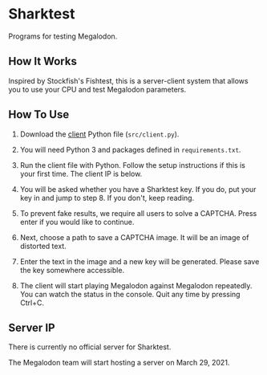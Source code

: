 # Sharktest

Programs for testing Megalodon.

## How It Works

Inspired by Stockfish's Fishtest, this is a server-client system that allows
you to use your CPU and test Megalodon parameters.

## How To Use

1. Download the [client][client] Python file (`src/client.py`).

2. You will need Python 3 and packages defined in `requirements.txt`.

3. Run the client file with Python. Follow the setup instructions if this is your first time.
The client IP is below.

4. You will be asked whether you have a Sharktest key.
If you do, put your key in and jump to step 8. If you don't, keep reading.

5. To prevent fake results, we require all users to solve a CAPTCHA.
Press enter if you would like to continue.

6. Next, choose a path to save a CAPTCHA image. It will be an image of
distorted text.

7. Enter the text in the image and a new key will be generated.
Please save the key somewhere accessible.

8. The client will start playing Megalodon against Megalodon repeatedly.
You can watch the status in the console. Quit any time by pressing Ctrl+C.

## Server IP

There is currently no official server for Sharktest.

The Megalodon team will start hosting a server on March 29, 2021.

[client]: https://github.com/megalodon-chess/sharktest/blob/main/src/client.py
